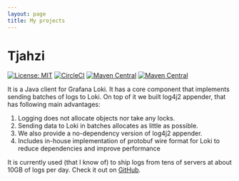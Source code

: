 ```yaml
---
layout: page
title: My projects
---
```


# Tjahzi

[![License: MIT](https://img.shields.io/github/license/tkowalcz/tjahzi?style=for-the-badge)](https://github.com/tkowalcz/tjahzi/blob/master/LICENSE)
[![CircleCI](https://img.shields.io/circleci/build/github/tkowalcz/tjahzi?style=for-the-badge)](https://app.circleci.com/pipelines/github/tkowalcz/tjahzi?branch=master)
[![Maven Central](https://img.shields.io/maven-central/v/pl.tkowalcz.tjahzi/core.svg?label=Core&style=for-the-badge)](https://search.maven.org/search?q=g:pl.tkowalcz.tjahzi)
[![Maven Central](https://img.shields.io/maven-central/v/pl.tkowalcz.tjahzi/log4j2-appender.svg?label=Log4j2%20Appender&style=for-the-badge)](https://search.maven.org/search?q=g:pl.tkowalcz.tjahzi)

It is a Java client for Grafana Loki. It has a core component that implements sending batches of logs to Loki. On top of it
we built log4j2 appender, that has following main advantages: 

1. Logging does not allocate objects nor take any locks.
1. Sending data to Loki in batches allocates as little as possible.
1. We also provide a no-dependency version of log4j2 appender.
1. Includes in-house implementation of protobuf wire format for Loki to reduce dependencies and improve performance

It is currently used (that I know of) to ship logs from tens of servers at about 10GB of logs per day. Check it out on [GitHub](https://github.com/tkowalcz/tjahzi).
